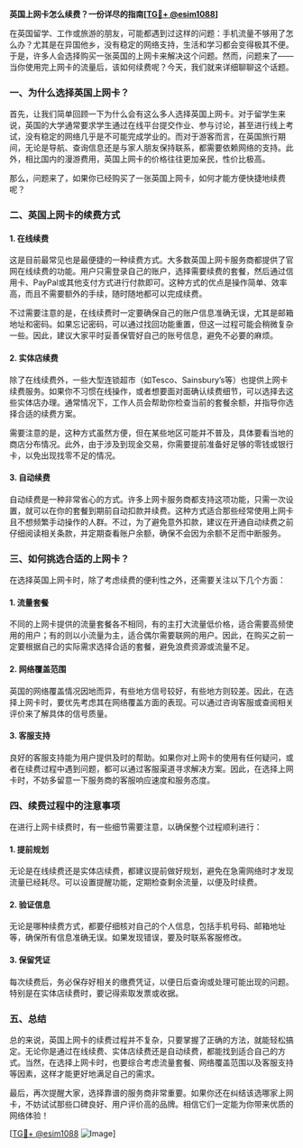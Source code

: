 **英国上网卡怎么续费？一份详尽的指南[[TG💪+ @esim1088](https://t.me/s/esim1088)]**

在英国留学、工作或旅游的朋友，可能都遇到过这样的问题：手机流量不够用了怎么办？尤其是在异国他乡，没有稳定的网络支持，生活和学习都会变得极其不便。于是，许多人会选择购买一张英国的上网卡来解决这个问题。然而，问题来了——当你使用完上网卡的流量后，该如何续费呢？今天，我们就来详细聊聊这个话题。

### **一、为什么选择英国上网卡？**

首先，让我们简单回顾一下为什么会有这么多人选择英国上网卡。对于留学生来说，英国的大学通常要求学生通过在线平台提交作业、参与讨论，甚至进行线上考试，没有稳定的网络几乎是不可能完成学业的。而对于游客而言，在英国旅行期间，无论是导航、查询信息还是与家人朋友保持联系，都需要依赖网络的支持。此外，相比国内的漫游费用，英国上网卡的价格往往更加亲民，性价比极高。

那么，问题来了，如果你已经购买了一张英国上网卡，如何才能方便快捷地续费呢？

### **二、英国上网卡的续费方式**

#### **1. 在线续费**

这是目前最常见也是最便捷的一种续费方式。大多数英国上网卡服务商都提供了官网在线续费的功能。用户只需登录自己的账户，选择需要续费的套餐，然后通过信用卡、PayPal或其他支付方式进行付款即可。这种方式的优点是操作简单、效率高，而且不需要额外的手续，随时随地都可以完成续费。

不过需要注意的是，在线续费时一定要确保自己的账户信息准确无误，尤其是邮箱地址和密码。如果忘记密码，可以通过找回功能重置，但这一过程可能会稍微复杂一些。因此，建议大家平时妥善保管好自己的账号信息，避免不必要的麻烦。

#### **2. 实体店续费**

除了在线续费外，一些大型连锁超市（如Tesco、Sainsbury’s等）也提供上网卡续费服务。如果你不习惯在线操作，或者想要面对面确认续费细节，可以选择去这些实体店办理。通常情况下，工作人员会帮助你检查当前的套餐余额，并指导你选择合适的续费方案。

需要注意的是，这种方式虽然方便，但在某些地区可能并不普及，具体要看当地的商店分布情况。此外，由于涉及到现金交易，你需要提前准备好足够的零钱或银行卡，以免出现找零不足的情况。

#### **3. 自动续费**

自动续费是一种非常省心的方式。许多上网卡服务商都支持这项功能，只需一次设置，就可以在你的套餐到期前自动扣款并续费。这种方式适合那些经常使用上网卡且不想频繁手动操作的人群。不过，为了避免意外扣款，建议在开通自动续费之前仔细阅读相关条款，并定期查看账户余额，确保不会因为余额不足而中断服务。

### **三、如何挑选合适的上网卡？**

在选择英国上网卡时，除了考虑续费的便利性之外，还需要关注以下几个方面：

#### **1. 流量套餐**

不同的上网卡提供的流量套餐各不相同，有的主打大流量低价格，适合需要高频使用的用户；有的则以小流量为主，适合偶尔需要联网的用户。因此，在购买之前一定要根据自己的实际需求选择合适的套餐，避免浪费资源或流量不足。

#### **2. 网络覆盖范围**

英国的网络覆盖情况因地而异，有些地方信号较好，有些地方则较差。因此，在选择上网卡时，要优先考虑其在网络覆盖方面的表现。可以通过咨询客服或查阅相关评价来了解具体的信号质量。

#### **3. 客服支持**

良好的客服支持能为用户提供及时的帮助。如果你对上网卡的使用有任何疑问，或者在续费过程中遇到问题，都可以通过客服渠道寻求解决方案。因此，在选择上网卡时，不妨多留意一下服务商的客服响应速度和服务态度。

### **四、续费过程中的注意事项**

在进行上网卡续费时，有一些细节需要注意，以确保整个过程顺利进行：

#### **1. 提前规划**

无论是在线续费还是实体店续费，都建议提前做好规划，避免在急需网络时才发现流量已经耗尽。可以设置提醒功能，定期检查剩余流量，以便及时续费。

#### **2. 验证信息**

无论是哪种续费方式，都要仔细核对自己的个人信息，包括手机号码、邮箱地址等，确保所有信息准确无误。如果发现错误，要及时联系客服修改。

#### **3. 保留凭证**

每次续费后，务必保存好相关的缴费凭证，以便日后查询或处理可能出现的问题。特别是在实体店续费时，要记得索取发票或收据。

### **五、总结**

总的来说，英国上网卡的续费过程并不复杂，只要掌握了正确的方法，就能轻松搞定。无论你是通过在线续费、实体店续费还是自动续费，都能找到适合自己的方式。当然，在选择上网卡时，也要综合考虑流量套餐、网络覆盖范围以及客服支持等因素，这样才能更好地满足自己的需求。

最后，再次提醒大家，选择靠谱的服务商非常重要。如果你还在纠结该选哪家上网卡，不妨试试那些口碑良好、用户评价高的品牌。相信它们一定能为你带来优质的网络体验！

[[TG💪+ @esim1088](https://t.me/s/esim1088) ![Image](https://i.postimg.cc/4NQfJmqS/Snipaste-2025-05-13-00-14-12.png)]